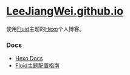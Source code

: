 # [LeeJiangWei.github.io](https://leejiangwei.github.io/)
使用[Fluid](https://github.com/fluid-dev/hexo-theme-fluid)主题的[Hexo](https://github.com/hexojs/hexo)个人博客。

### Docs
+ [Hexo Docs](https://hexo.io/docs/index.html)
+ [Fluid主题配置指南](https://hexo.fluid-dev.com/docs/guide/)
